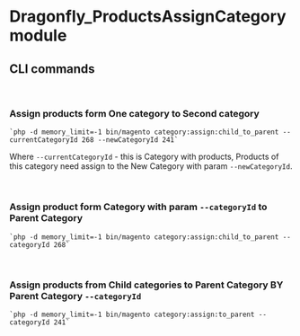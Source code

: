 # Dragonfly_ProductsAssignCategory module

## CLI commands

<br>

### Assign products form One category to Second category

    `php -d memory_limit=-1 bin/magento category:assign:child_to_parent --currentCategoryId 268 --newCategoryId 241`

Where `--currentCategoryId` - this is Category with products, Products of this category need assign to the New Category with param `--newCategoryId`.

<br>

### Assign product form Category with param `--categoryId` to Parent Category
    `php -d memory_limit=-1 bin/magento category:assign:child_to_parent --categoryId 268`

<br>

### Assign products from Child categories to Parent Category BY Parent Category `--categoryId`

    `php -d memory_limit=-1 bin/magento category:assign:to_parent --categoryId 241`